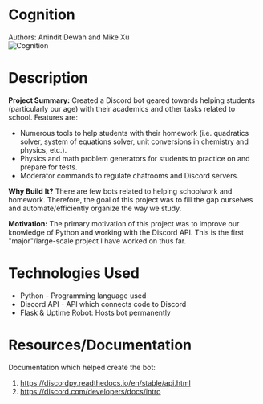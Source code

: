 # Cognition 
Authors: Anindit Dewan and Mike Xu  
![Cognition](https://www.deque.com/blog/an-introductory-guide-to-understanding-cognitive-disabilities/)
# Description
**Project Summary:** Created a Discord bot geared towards helping students (particularly our age) with their academics and other tasks related to school. Features are: <br />
* Numerous tools to help students with their homework (i.e. quadratics solver, system of equations solver, unit conversions in chemistry and physics, etc.).
* Physics and math problem generators for students to practice on and prepare for tests. 
* Moderator commands to regulate chatrooms and Discord servers. 

**Why Build It?** There are few bots related to helping schoolwork and homework. Therefore, the goal of this project was to fill the gap ourselves and automate/efficiently organize the way we study. 

**Motivation:** The primary motivation of this project was to improve our knowledge of Python and working with the Discord API. This is the first "major"/large-scale project I have worked on thus far. 

# Technologies Used 
- Python - Programming language used 
- Discord API - API which connects code to Discord 
- Flask & Uptime Robot: Hosts bot permanently 

# Resources/Documentation 
Documentation which helped create the bot: 
1. https://discordpy.readthedocs.io/en/stable/api.html
2. https://discord.com/developers/docs/intro

 
 
